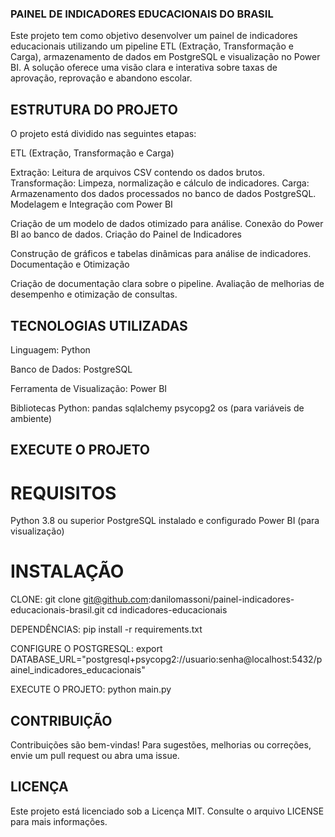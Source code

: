 ### PAINEL DE INDICADORES EDUCACIONAIS DO BRASIL

Este projeto tem como objetivo desenvolver um painel de indicadores educacionais utilizando um pipeline ETL (Extração, Transformação e Carga), armazenamento de dados em PostgreSQL e visualização no Power BI. A solução oferece uma visão clara e interativa sobre taxas de aprovação, reprovação e abandono escolar.

## ESTRUTURA DO PROJETO

O projeto está dividido nas seguintes etapas:

ETL (Extração, Transformação e Carga)

Extração: Leitura de arquivos CSV contendo os dados brutos.
Transformação: Limpeza, normalização e cálculo de indicadores.
Carga: Armazenamento dos dados processados no banco de dados PostgreSQL.
Modelagem e Integração com Power BI

Criação de um modelo de dados otimizado para análise.
Conexão do Power BI ao banco de dados.
Criação do Painel de Indicadores

Construção de gráficos e tabelas dinâmicas para análise de indicadores.
Documentação e Otimização

Criação de documentação clara sobre o pipeline.
Avaliação de melhorias de desempenho e otimização de consultas.

## TECNOLOGIAS UTILIZADAS

Linguagem: Python

Banco de Dados: PostgreSQL

Ferramenta de Visualização: Power BI

Bibliotecas Python:
pandas
sqlalchemy
psycopg2
os (para variáveis de ambiente)

## EXECUTE O PROJETO

# REQUISITOS

Python 3.8 ou superior
PostgreSQL instalado e configurado
Power BI (para visualização)

# INSTALAÇÃO

CLONE:
git clone git@github.com:danilomassoni/painel-indicadores-educacionais-brasil.git
cd indicadores-educacionais

DEPENDÊNCIAS:
pip install -r requirements.txt

CONFIGURE O POSTGRESQL:
export DATABASE_URL="postgresql+psycopg2://usuario:senha@localhost:5432/painel_indicadores_educacionais"

EXECUTE O PROJETO:
python main.py

## CONTRIBUIÇÃO

Contribuições são bem-vindas! Para sugestões, melhorias ou correções, envie um pull request ou abra uma issue.

## LICENÇA

Este projeto está licenciado sob a Licença MIT. Consulte o arquivo LICENSE para mais informações.
